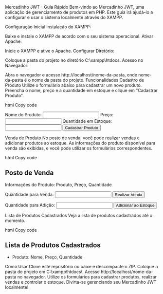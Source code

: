 Mercadinho JWT - Guia Rápido
Bem-vindo ao Mercadinho JWT, uma aplicação de gerenciamento de produtos em PHP. Este guia irá ajudá-lo a configurar e usar o sistema localmente através do XAMPP.

Configuração Inicial
Instalação do XAMPP:

Baixe e instale o XAMPP de acordo com o seu sistema operacional.
Ativar Apache:

Inicie o XAMPP e ative o Apache.
Configurar Diretório:

Coloque a pasta do projeto no diretório C:\xampp\htdocs\.
Acesso no Navegador:

Abra o navegador e acesse http://localhost/nome-da-pasta, onde nome-da-pasta é o nome da pasta do projeto.
Funcionalidades
Cadastro de Produto
Utilize o formulário abaixo para cadastrar um novo produto. Preencha o nome, preço e a quantidade em estoque e clique em "Cadastrar Produto".

html
Copy code
<form method="post">
    <label for="nome">Nome do Produto:</label>
    <input type="text" name="nome" required>
    <label for="preco">Preço:</label>
    <input type="number" name="preco" step="0.01" required>
    <label for="quantidade">Quantidade em Estoque:</label>
    <input type="number" name="quantidade" required>
    <button type="submit" name="cadastrar">Cadastrar Produto</button>
</form>
Venda de Produto
No posto de venda, você pode realizar vendas e adicionar produtos ao estoque. As informações do produto disponível para venda são exibidas, e você pode utilizar os formulários correspondentes.

html
Copy code
<h2>Posto de Venda</h2>
<p>Informações do Produto: Produto, Preço, Quantidade</p>

<!-- Formulário para venda -->
<form method="post">
    <label for="quantidadeVenda">Quantidade para Venda:</label>
    <input type="number" name="quantidadeVenda" required>
    <button type="submit" name="vender">Realizar Venda</button>
</form>

<!-- Formulário para adicionar produto ao estoque -->
<form method="post">
    <label for="quantidadeAdicao">Quantidade para Adição:</label>
    <input type="number" name="quantidadeAdicao" required>
    <button type="submit" name="adicionar">Adicionar ao Estoque</button>
</form>
Lista de Produtos Cadastrados
Veja a lista de produtos cadastrados até o momento.

html
Copy code
<h2>Lista de Produtos Cadastrados</h2>

<ul>
    <!-- Os produtos cadastrados serão listados aqui -->
    <li>Produto: Nome, Preço, Quantidade</li>
</ul>
Como Usar
Clone este repositório ou baixe e descompacte o ZIP.
Coloque a pasta do projeto em C:\xampp\htdocs\.
Acesse http://localhost/nome-da-pasta no navegador.
Utilize os formulários para cadastrar produtos, realizar vendas e controlar o estoque.
Divirta-se gerenciando seu Mercadinho JWT localmente!






